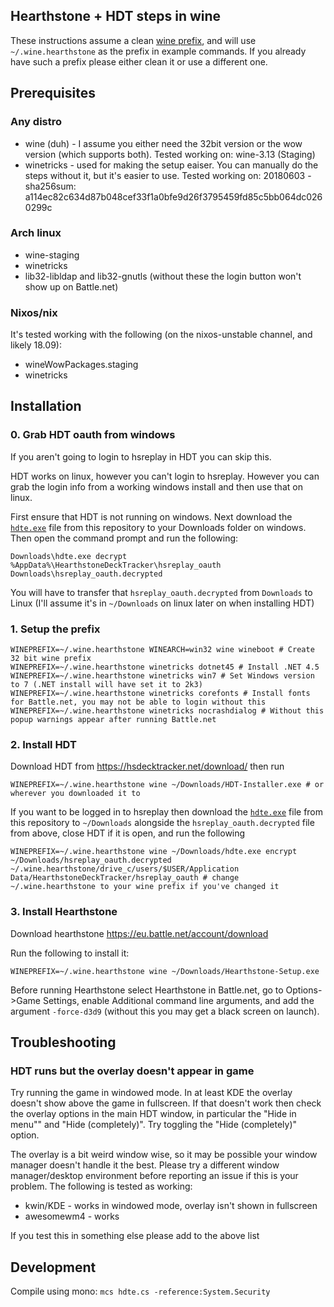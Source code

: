 ## Hearthstone + HDT steps in wine
These instructions assume a clean [wine prefix](https://wiki.winehq.org/FAQ#Wineprefixes), and will use `~/.wine.hearthstone` as the prefix in example commands. If you already have such a prefix please either clean it or use a different one.

## Prerequisites
### Any distro
- wine (duh) - I assume you either need the 32bit version or the wow version (which supports both). Tested working on: wine-3.13 (Staging)
- winetricks - used for making the setup eaiser. You can manually do the steps without it, but it's easier to use. Tested working on: 20180603 - sha256sum: a114ec82c634d87b048cef33f1a0bfe9d26f3795459fd85c5bb064dc0260299c
### Arch linux
- wine-staging
- winetricks
- lib32-libldap and lib32-gnutls (without these the login button won't show up on Battle.net)
### Nixos/nix
It's tested working with the following (on the nixos-unstable channel, and likely 18.09):
- wineWowPackages.staging
- winetricks

## Installation

### 0. Grab HDT oauth from windows
If you aren't going to login to hsreplay in HDT you can skip this.

HDT works on linux, however you can't login to hsreplay. However you can grab the login info from a working windows install and then use that on linux. 

First ensure that HDT is not running on windows. Next download the [`hdte.exe`](https://github.com/borisbabic/hearthstone_hdt_linux/raw/master/hdte.exe) file from this repository to your Downloads folder on windows. Then open the command prompt and run the following:

```shell
Downloads\hdte.exe decrypt %AppData%\HearthstoneDeckTracker\hsreplay_oauth Downloads\hsreplay_oauth.decrypted
```

You will have to transfer that `hsreplay_oauth.decrypted` from `Downloads` to Linux (I'll assume it's in `~/Downloads` on linux later on when installing HDT) 

### 1. Setup the prefix
```shell
WINEPREFIX=~/.wine.hearthstone WINEARCH=win32 wine wineboot # Create 32 bit wine prefix
WINEPREFIX=~/.wine.hearthstone winetricks dotnet45 # Install .NET 4.5
WINEPREFIX=~/.wine.hearthstone winetricks win7 # Set Windows version to 7 (.NET install will have set it to 2k3)
WINEPREFIX=~/.wine.hearthstone winetricks corefonts # Install fonts for Battle.net, you may not be able to login without this
WINEPREFIX=~/.wine.hearthstone winetricks nocrashdialog # Without this popup warnings appear after running Battle.net
```

### 2. Install HDT

Download HDT from https://hsdecktracker.net/download/ then run

```shell
WINEPREFIX=~/.wine.hearthstone wine ~/Downloads/HDT-Installer.exe # or wherever you downloaded it to
```

If you want to be logged in to hsreplay then download the [`hdte.exe`](https://github.com/borisbabic/hearthstone_hdt_linux/raw/master/hdte.exe) file from this repository to `~/Downloads` alongside the `hsreplay_oauth.decrypted` file from above, close HDT if it is open, and run the following

```shell
WINEPREFIX=~/.wine.hearthstone wine ~/Downloads/hdte.exe encrypt ~/Downloads/hsreplay_oauth.decrypted ~/.wine.hearthstone/drive_c/users/$USER/Application Data/HearthstoneDeckTracker/hsreplay_oauth # change ~/.wine.hearthstone to your wine prefix if you've changed it 
```

### 3. Install Hearthstone
Download hearthstone https://eu.battle.net/account/download

Run the following to install it:

```shell
WINEPREFIX=~/.wine.hearthstone wine ~/Downloads/Hearthstone-Setup.exe 
```

Before running Hearthstone select Hearthstone in Battle.net, go to Options->Game Settings, enable Additional command line arguments, and add the argument `-force-d3d9` (without this you may get a black screen on launch).

## Troubleshooting
### HDT runs but the overlay doesn't appear in game
Try running the game in windowed mode. In at least KDE the overlay doesn't show above the game in fullscreen. If that doesn't work then check the overlay options in the main HDT window, in particular the "Hide in menu"" and "Hide (completely)". Try toggling the "Hide (completely)" option.

The overlay is a bit weird window wise, so it may be possible your window manager doesn't handle it the best. Please try a different window manager/desktop environment before reporting an issue if this is your problem. The following is tested as working:

- kwin/KDE - works in windowed mode, overlay isn't shown in fullscreen
- awesomewm4 - works

If you test this in something else please add to the above list
## Development

Compile using mono: `mcs hdte.cs -reference:System.Security`
